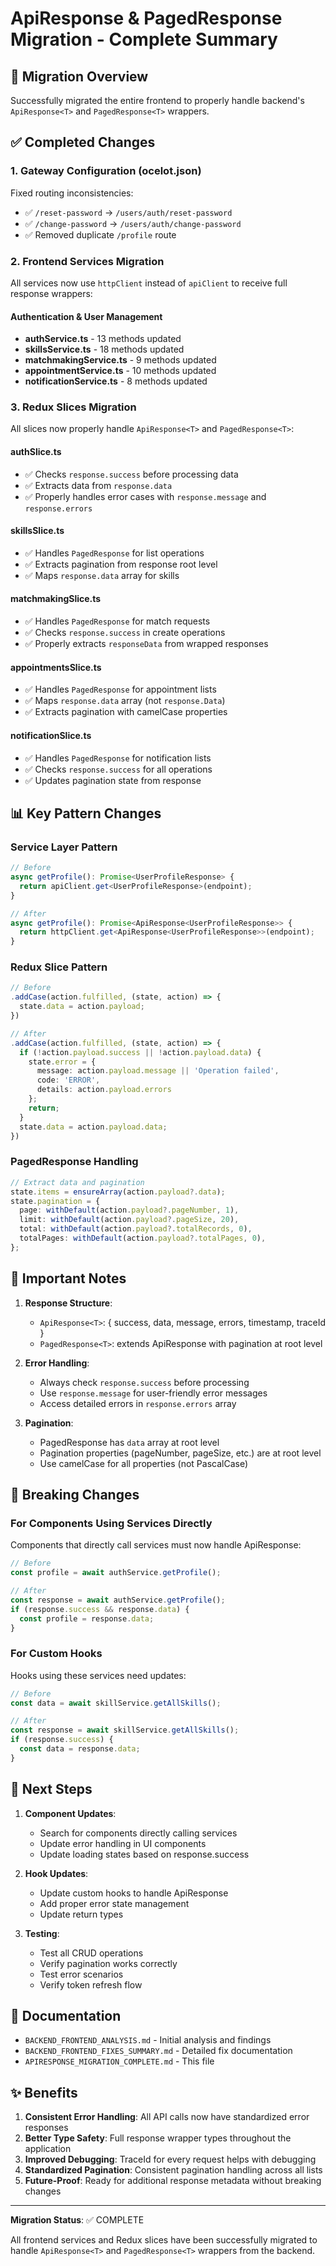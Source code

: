 # ApiResponse & PagedResponse Migration - Complete Summary

## 🎯 Migration Overview
Successfully migrated the entire frontend to properly handle backend's `ApiResponse<T>` and `PagedResponse<T>` wrappers.

## ✅ Completed Changes

### 1. Gateway Configuration (ocelot.json)
Fixed routing inconsistencies:
- ✅ `/reset-password` → `/users/auth/reset-password`
- ✅ `/change-password` → `/users/auth/change-password`
- ✅ Removed duplicate `/profile` route

### 2. Frontend Services Migration
All services now use `httpClient` instead of `apiClient` to receive full response wrappers:

#### Authentication & User Management
- **authService.ts** - 13 methods updated
- **skillsService.ts** - 18 methods updated
- **matchmakingService.ts** - 9 methods updated
- **appointmentService.ts** - 10 methods updated
- **notificationService.ts** - 8 methods updated

### 3. Redux Slices Migration
All slices now properly handle `ApiResponse<T>` and `PagedResponse<T>`:

#### authSlice.ts
- ✅ Checks `response.success` before processing data
- ✅ Extracts data from `response.data`
- ✅ Properly handles error cases with `response.message` and `response.errors`

#### skillsSlice.ts
- ✅ Handles `PagedResponse` for list operations
- ✅ Extracts pagination from response root level
- ✅ Maps `response.data` array for skills

#### matchmakingSlice.ts
- ✅ Handles `PagedResponse` for match requests
- ✅ Checks `response.success` in create operations
- ✅ Properly extracts `responseData` from wrapped responses

#### appointmentsSlice.ts
- ✅ Handles `PagedResponse` for appointment lists
- ✅ Maps `response.data` array (not `response.Data`)
- ✅ Extracts pagination with camelCase properties

#### notificationSlice.ts
- ✅ Handles `PagedResponse` for notification lists
- ✅ Checks `response.success` for all operations
- ✅ Updates pagination state from response

## 📊 Key Pattern Changes

### Service Layer Pattern
```typescript
// Before
async getProfile(): Promise<UserProfileResponse> {
  return apiClient.get<UserProfileResponse>(endpoint);
}

// After
async getProfile(): Promise<ApiResponse<UserProfileResponse>> {
  return httpClient.get<ApiResponse<UserProfileResponse>>(endpoint);
}
```

### Redux Slice Pattern
```typescript
// Before
.addCase(action.fulfilled, (state, action) => {
  state.data = action.payload;
})

// After
.addCase(action.fulfilled, (state, action) => {
  if (!action.payload.success || !action.payload.data) {
    state.error = { 
      message: action.payload.message || 'Operation failed',
      code: 'ERROR',
      details: action.payload.errors
    };
    return;
  }
  state.data = action.payload.data;
})
```

### PagedResponse Handling
```typescript
// Extract data and pagination
state.items = ensureArray(action.payload?.data);
state.pagination = {
  page: withDefault(action.payload?.pageNumber, 1),
  limit: withDefault(action.payload?.pageSize, 20),
  total: withDefault(action.payload?.totalRecords, 0),
  totalPages: withDefault(action.payload?.totalPages, 0),
};
```

## 🔑 Important Notes

1. **Response Structure**:
   - `ApiResponse<T>`: { success, data, message, errors, timestamp, traceId }
   - `PagedResponse<T>`: extends ApiResponse with pagination at root level

2. **Error Handling**:
   - Always check `response.success` before processing
   - Use `response.message` for user-friendly error messages
   - Access detailed errors in `response.errors` array

3. **Pagination**:
   - PagedResponse has `data` array at root level
   - Pagination properties (pageNumber, pageSize, etc.) are at root level
   - Use camelCase for all properties (not PascalCase)

## 🚨 Breaking Changes

### For Components Using Services Directly
Components that directly call services must now handle ApiResponse:
```typescript
// Before
const profile = await authService.getProfile();

// After
const response = await authService.getProfile();
if (response.success && response.data) {
  const profile = response.data;
}
```

### For Custom Hooks
Hooks using these services need updates:
```typescript
// Before
const data = await skillService.getAllSkills();

// After
const response = await skillService.getAllSkills();
if (response.success) {
  const data = response.data;
}
```

## 🔄 Next Steps

1. **Component Updates**:
   - Search for components directly calling services
   - Update error handling in UI components
   - Update loading states based on response.success

2. **Hook Updates**:
   - Update custom hooks to handle ApiResponse
   - Add proper error state management
   - Update return types

3. **Testing**:
   - Test all CRUD operations
   - Verify pagination works correctly
   - Test error scenarios
   - Verify token refresh flow

## 📁 Documentation

- `BACKEND_FRONTEND_ANALYSIS.md` - Initial analysis and findings
- `BACKEND_FRONTEND_FIXES_SUMMARY.md` - Detailed fix documentation
- `APIRESPONSE_MIGRATION_COMPLETE.md` - This file

## ✨ Benefits

1. **Consistent Error Handling**: All API calls now have standardized error responses
2. **Better Type Safety**: Full response wrapper types throughout the application
3. **Improved Debugging**: TraceId for every request helps with debugging
4. **Standardized Pagination**: Consistent pagination handling across all lists
5. **Future-Proof**: Ready for additional response metadata without breaking changes

---

**Migration Status**: ✅ COMPLETE

All frontend services and Redux slices have been successfully migrated to handle `ApiResponse<T>` and `PagedResponse<T>` wrappers from the backend.